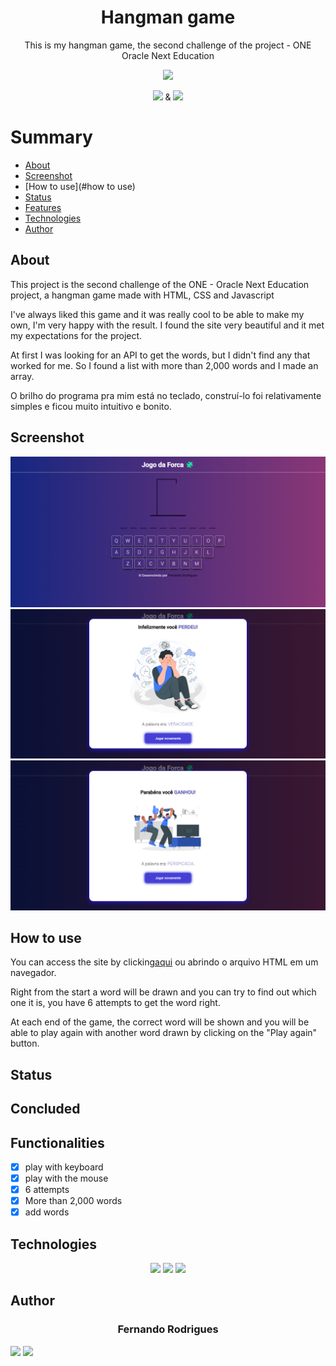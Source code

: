 <h1 align="center">Hangman game</h1>
<p align="center">This is my hangman game, the second challenge of the project - ONE Oracle Next Education</p>

<p align="center">
  <img height="60px" src="https://i.imgur.com/w0NvalO.png">
</p>


<p align="center">
  <img height="9" src="https://i.imgur.com/PvAbpvx.png"> &
  <img height="13" src="https://i.imgur.com/rEzWrXJ.png">
</p>

Summary
===========
<!--ts-->
  * [About](#about)
   * [Screenshot](#screenshot)
   * [How to use](#how to use)
   * [Status](#status)
   * [Features](#features)
   * [Technologies](#technologies)
   * [Author](#author)
<!--te-->

About
-----
<p>This project is the second challenge of the ONE - Oracle Next Education project, a hangman game made with HTML, CSS and Javascript</p>
<p>I've always liked this game and it was really cool to be able to make my own, I'm very happy with the result. I found the site very beautiful and it met my expectations for the project.</p>
<p>At first I was looking for an API to get the words, but I didn't find any that worked for me. So I found a list with more than 2,000 words and I made an array.</p>
<p>O brilho do programa pra mim está no teclado, construí-lo foi relativamente simples e ficou muito intuitivo e bonito.</p>

Screenshot
----------
<img alt="home" title="screenshot" src="assets/screenshot/home.png"/>
<img alt="play_again" title="screenshot" src="assets/screenshot/jogar_novamente.png"/>
<img alt="victory" title="screenshot" src="assets/screenshot/vitoria.png"/>

How to use
---------
<p>You can access the site by clicking<a href="https://fe7rodrigues.github.io/hangman_game/">aqui</a> ou abrindo o arquivo HTML em um navegador.</p>
<p>Right from the start a word will be drawn and you can try to find out which one it is, you have 6 attempts to get the word right.</p>
<p>At each end of the game, the correct word will be shown and you will be able to play again with another word drawn by clicking on the "Play again" button.</p>

Status
------
Concluded
------
Functionalities
---------------
- [x] play with keyboard
- [x] play with the mouse
- [X] 6 attempts
- [X] More than 2,000 words
- [X] add words

Technologies
-----------
<p align="center">
  <a href="https://html.com/"><img src="https://img.shields.io/badge/html5-%23E34F26.svg?style=for-the-badge&logo=html5&logoColor=white"/></a>
  <a href="https://www.w3.org/Style/CSS/Overview.en.html"><img src="https://img.shields.io/badge/css3-%231572B6.svg?style=for-the-badge&logo=css3&logoColor=white"/></a>
  <a href="https://www.javascript.com/"><img src="https://img.shields.io/badge/javascript-%23323330.svg?style=for-the-badge&logo=javascript&logoColor=%23F7DF1E"/></a>
</p>

Author
------
<h3 align="center">Fernando Rodrigues</h3>
<p align="center">
 
 <a href="https://github.com/fe7rodrigues"><img src="https://img.shields.io/badge/github-%23121011.svg?style=for-the-badge&logo=github&logoColor=white"></img></a>
  <a href="https://www.linkedin.com/in/fe7rodrigues/"><img src="https://img.shields.io/badge/linkedin-%230077B5.svg?style=for-the-badge&logo=linkedin&logoColor=white"></img></a>
</p>

